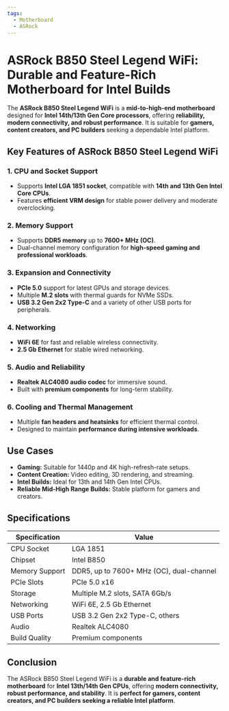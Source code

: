 ```yaml
---
tags:
  - Motherboard
  - ASRock
---
```


# ASRock B850 Steel Legend WiFi: Durable and Feature-Rich Motherboard for Intel Builds

The **ASRock B850 Steel Legend WiFi** is a **mid-to-high-end motherboard** designed for **Intel 14th/13th Gen Core processors**, offering **reliability, modern connectivity, and robust performance**. It is suitable for **gamers, content creators, and PC builders** seeking a dependable Intel platform.

## Key Features of ASRock B850 Steel Legend WiFi

### 1. **CPU and Socket Support**

* Supports **Intel LGA 1851 socket**, compatible with **14th and 13th Gen Intel Core CPUs**.
* Features **efficient VRM design** for stable power delivery and moderate overclocking.

### 2. **Memory Support**

* Supports **DDR5 memory** up to **7600+ MHz (OC)**.
* Dual-channel memory configuration for **high-speed gaming and professional workloads**.

### 3. **Expansion and Connectivity**

* **PCIe 5.0** support for latest GPUs and storage devices.
* Multiple **M.2 slots** with thermal guards for NVMe SSDs.
* **USB 3.2 Gen 2x2 Type-C** and a variety of other USB ports for peripherals.

### 4. **Networking**

* **WiFi 6E** for fast and reliable wireless connectivity.
* **2.5 Gb Ethernet** for stable wired networking.

### 5. **Audio and Reliability**

* **Realtek ALC4080 audio codec** for immersive sound.
* Built with **premium components** for long-term stability.

### 6. **Cooling and Thermal Management**

* Multiple **fan headers and heatsinks** for efficient thermal control.
* Designed to maintain **performance during intensive workloads**.

## Use Cases

* **Gaming:** Suitable for 1440p and 4K high-refresh-rate setups.
* **Content Creation:** Video editing, 3D rendering, and streaming.
* **Intel Builds:** Ideal for 13th and 14th Gen Intel CPUs.
* **Reliable Mid-High Range Builds:** Stable platform for gamers and creators.

## Specifications

| Specification  | Value                                    |
| -------------- | ---------------------------------------- |
| CPU Socket     | LGA 1851                                 |
| Chipset        | Intel B850                               |
| Memory Support | DDR5, up to 7600+ MHz (OC), dual-channel |
| PCIe Slots     | PCIe 5.0 x16                             |
| Storage        | Multiple M.2 slots, SATA 6Gb/s           |
| Networking     | WiFi 6E, 2.5 Gb Ethernet                 |
| USB Ports      | USB 3.2 Gen 2x2 Type-C, others           |
| Audio          | Realtek ALC4080                          |
| Build Quality  | Premium components                       |

## Conclusion

The ASRock B850 Steel Legend WiFi is a **durable and feature-rich motherboard** for **Intel 13th/14th Gen CPUs**, offering **modern connectivity, robust performance, and stability**. It is **perfect for gamers, content creators, and PC builders seeking a reliable Intel platform**.

